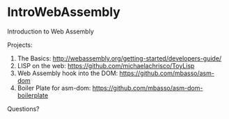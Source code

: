 # IntroWebAssembly
Introduction to Web Assembly 

Projects:
1. The Basics: http://webassembly.org/getting-started/developers-guide/
2. LISP on the web: https://github.com/michaelachrisco/ToyLisp
3. Web Assembly hook into the DOM: https://github.com/mbasso/asm-dom
4. Boiler Plate for asm-dom: https://github.com/mbasso/asm-dom-boilerplate

Questions?
